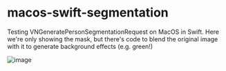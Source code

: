 # macos-swift-segmentation

Testing VNGeneratePersonSegmentationRequest on MacOS in Swift.
Here we're only showing the mask, but there's code to blend the original image with it to generate background effects (e.g. green!)

![image](https://user-images.githubusercontent.com/149561/179201934-cac47592-423c-4cc2-a9ad-b9121ee925a7.png)

